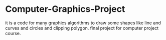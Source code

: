 # Computer-Graphics-Project
it is a code for many graphics algorithms to draw some shapes like line and curves and circles and clipping polygon.
final project for computer project course.
